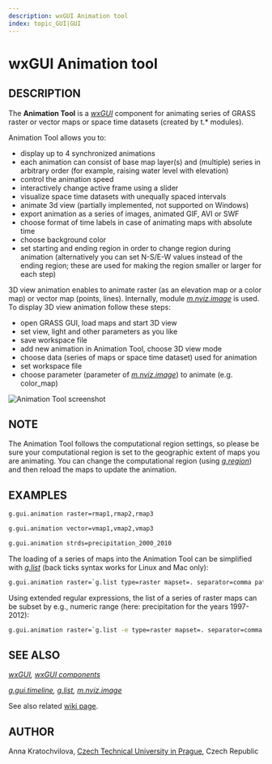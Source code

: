 ```yaml
---
description: wxGUI Animation tool
index: topic_GUI|GUI
---
```


# wxGUI Animation tool

## DESCRIPTION

The **Animation Tool** is a *[wxGUI](wxGUI.md)* component for animating
series of GRASS raster or vector maps or space time datasets (created by
t.\* modules).

Animation Tool allows you to:

- display up to 4 synchronized animations
- each animation can consist of base map layer(s) and (multiple) series
  in arbitrary order (for example, raising water level with elevation)
- control the animation speed
- interactively change active frame using a slider
- visualize space time datasets with unequally spaced intervals
- animate 3d view (partially implemented, not supported on Windows)
- export animation as a series of images, animated GIF, AVI or SWF
- choose format of time labels in case of animating maps with absolute
  time
- choose background color
- set starting and ending region in order to change region during
  animation (alternatively you can set N-S/E-W values instead of the
  ending region; these are used for making the region smaller or larger
  for each step)

3D view animation enables to animate raster (as an elevation map or a
color map) or vector map (points, lines). Internally, module
*[m.nviz.image](m.nviz.image.md)* is used. To display 3D view animation
follow these steps:

- open GRASS GUI, load maps and start 3D view
- set view, light and other parameters as you like
- save workspace file
- add new animation in Animation Tool, choose 3D view mode
- choose data (series of maps or space time dataset) used for animation
- set workspace file
- choose parameter (parameter of *[m.nviz.image](m.nviz.image.md)*) to
  animate (e.g. color_map)

![Animation Tool screenshot](wxGUI_animation_tool.jpg)
  
## NOTE

The Animation Tool follows the computational region settings, so please
be sure your computational region is set to the geographic extent of
maps you are animating. You can change the computational region (using
*[g.region](g.region.md)*) and then reload the maps to update the
animation.

## EXAMPLES

```sh
g.gui.animation raster=rmap1,rmap2,rmap3

g.gui.animation vector=vmap1,vmap2,vmap3

g.gui.animation strds=precipitation_2000_2010
```

The loading of a series of maps into the Animation Tool can be
simplified with *[g.list](g.list.md)* (back ticks syntax works for Linux
and Mac only):

```sh
g.gui.animation raster=`g.list type=raster mapset=. separator=comma pattern="precip*"`
```

Using extended regular expressions, the list of a series of raster maps
can be subset by e.g., numeric range (here: precipitation for the years
1997-2012):

```sh
g.gui.animation raster=`g.list -e type=raster mapset=. separator=comma pattern="precip_total.(199[7-9]|200[0-9]|201[0-2]).sum"`
```

## SEE ALSO

*[wxGUI](wxGUI.md), [wxGUI components](wxGUI.components.md)*

*[g.gui.timeline](g.gui.timeline.md), [g.list](g.list.md),
[m.nviz.image](m.nviz.image.md)*

See also related [wiki
page](https://grasswiki.osgeo.org/wiki/WxGUI_Animation_Tool).

## AUTHOR

Anna Kratochvilova, [Czech Technical University in
Prague](https://www.cvut.cz), Czech Republic

